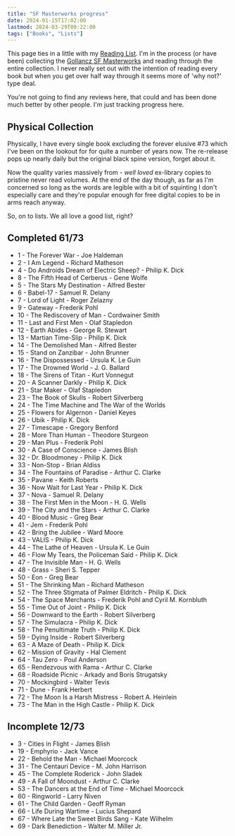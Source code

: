 ```yaml
---
title: "SF Masterworks progress"
date: 2024-01-15T17:02:00
lastmod: 2024-03-29T09:22:00
tags: ["Books", "Lists"]
---
```



This page ties in a little with my [Reading List](/reading-list). I'm in the process (or have been) collecting the [Gollancz SF Masterworks](https://en.wikipedia.org/wiki/SF_Masterworks#Numbered_series) and reading through the entire collection. I never really set out with the intention of reading every book but when you get over half way through it seems more of 'why not?' type deal.

You're not going to find any reviews here, that could and has been done much better by other people. I'm just tracking progress here.

## Physical Collection
Physically, I have every single book excluding the forever elusive #73 which I've been on the lookout for for quite a number of years now. The re-release pops up nearly daily but the original black spine version, forget about it.

Now the quality varies massively from - *well loved* ex-library copies to pristine never read volumes. At the end of the day though, as far as I'm concerned so long as the words are legible with a bit of squinting I don't especially care and they're popular enough for free digital copies to be in arms reach anyway.

So, on to lists. We all love a good list, right?

<h2>Completed <span>61/73</span></h2>

* 1 - The Forever War - Joe Haldeman
* 2 - I Am Legend - Richard Matheson
* 4 - Do Androids Dream of Electric Sheep? - Philip K. Dick
* 8 - The Fifth Head of Cerberus - Gene Wolfe
* 5 - The Stars My Destination - Alfred Bester
* 6 - Babel-17 - Samuel R. Delany
* 7 - Lord of Light - Roger Zelazny
* 9 - Gateway - Frederik Pohl
* 10 - The Rediscovery of Man - Cordwainer Smith
* 11 - Last and First Men - Olaf Stapledon
* 12 - Earth Abides - George R. Stewart
* 13 - Martian Time-Slip - Philip K. Dick
* 14 - The Demolished Man - Alfred Bester
* 15 - Stand on Zanzibar - John Brunner
* 16 - The Dispossessed - Ursula K. Le Guin
* 17 - The Drowned World - J. G. Ballard
* 18 - The Sirens of Titan - Kurt Vonnegut
* 20 - A Scanner Darkly - Philip K. Dick
* 21 - Star Maker - Olaf Stapledon
* 23 - The Book of Skulls - Robert Silverberg
* 24 - The Time Machine and The War of the Worlds
* 25 - Flowers for Algernon - Daniel Keyes
* 26 - Ubik - Philip K. Dick
* 27 - Timescape - Gregory Benford
* 28 - More Than Human - Theodore Sturgeon
* 29 - Man Plus - Frederik Pohl
* 30 - A Case of Conscience - James Blish
* 32 - Dr. Bloodmoney - Philip K. Dick
* 33 - Non-Stop - Brian Aldiss
* 34 - The Fountains of Paradise - Arthur C. Clarke
* 35 - Pavane - Keith Roberts
* 36 - Now Wait for Last Year - Philip K. Dick
* 37 - Nova - Samuel R. Delany
* 38 - The First Men in the Moon - H. G. Wells
* 39 - The City and the Stars - Arthur C. Clarke
* 40 - Blood Music - Greg Bear
* 41 - Jem - Frederik Pohl
* 42 - Bring the Jubilee - Ward Moore
* 43 - VALIS - Philip K. Dick
* 44 - The Lathe of Heaven - Ursula K. Le Guin
* 46 - Flow My Tears, the Policeman Said - Philip K. Dick
* 47 - The Invisible Man - H. G. Wells
* 48 - Grass - Sheri S. Tepper
* 50 - Eon - Greg Bear
* 51 - The Shrinking Man - Richard Matheson
* 52 - The Three Stigmata of Palmer Eldritch - Philip K. Dick
* 54 - The Space Merchants - Frederik Pohl and Cyril M. Kornbluth
* 55 - Time Out of Joint - Philip K. Dick
* 56 - Downward to the Earth - Robert Silverberg
* 57 - The Simulacra - Philip K. Dick
* 58 - The Penultimate Truth - Philip K. Dick
* 59 - Dying Inside - Robert Silverberg
* 63 - A Maze of Death - Philip K. Dick
* 62 - Mission of Gravity - Hal Clement
* 64 - Tau Zero - Poul Anderson
* 65 - Rendezvous with Rama - Arthur C. Clarke
* 68 - Roadside Picnic - Arkady and Boris Strugatsky
* 70 - Mockingbird - Walter Tevis
* 71 - Dune - Frank Herbert
* 72 - The Moon Is a Harsh Mistress - Robert A. Heinlein
* 73 - The Man in the High Castle - Philip K. Dick

<h2>Incomplete <span>12/73</span></h2>

* 3 - Cities in Flight - James Blish
* 19 - Emphyrio - Jack Vance
* 22 - Behold the Man - Michael Moorcock
* 31 - The Centauri Device - M. John Harrison
* 45 - The Complete Roderick - John Sladek
* 49 - A Fall of Moondust - Arthur C. Clarke
* 53 - The Dancers at the End of Time - Michael Moorcock
* 60 - Ringworld - Larry Niven
* 61 - The Child Garden - Geoff Ryman
* 66 - Life During Wartime - Lucius Shepard
* 67 - Where Late the Sweet Birds Sang - Kate Wilhelm
* 69 - Dark Benediction - Walter M. Miller Jr.
